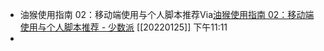 - 油猴使用指南 02：移动端使用与个人脚本推荐Via[油猴使用指南 02：移动端使用与个人脚本推荐 - 少数派](https://sspai.com/post/70571) [[20220125]] 下午11:11
- 
